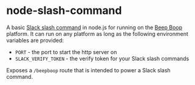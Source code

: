 # node-slash-command

A basic [Slack slash command](https://api.slack.com/slash-commands) in node.js for running on the [Beep Boop](https://beepboophq.com) platform.  It can run on any platform as long as the following environment variables are provided:

+ `PORT` - the port to start the http server on
+ `SLACK_VERIFY_TOKEN` - the verify token for your Slack slash commands

Exposes a `/beepboop` route that is intended to power a Slack slash command.
